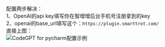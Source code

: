 配置两步解决：<br>
1、OpenAI的api key填写你在智增增后台手机号注册拿到的key <br>
2、openai的base_url填写这个：`https://plugin.smarttrot.com/` <br>
直接上图：<br>
![CodeGPT for pycharm配置示例](https://github.com/xing61/xiaoyi-robot/assets/38256442/429b7db3-c5f1-4a72-8d9c-62632fbcb9a2)
